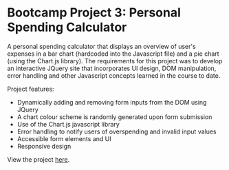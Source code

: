 # Bootcamp Project 3: Personal Spending Calculator
A personal spending calculator that displays an overview of user's expenses in a bar chart (hardcoded into the Javascript file) and a pie chart (using the Chart.js library). The requirements for this project was to develop an interactive JQuery site that incorporates UI design, DOM manipulation, error handling and other Javascript concepts learned in the course to date.

Project features:
- Dynamically adding and removing form inputs from the DOM using JQuery 
- A chart colour scheme is randomly generated upon form submission
- Use of the Chart.js javascript library
- Error handling to notify users of overspending and invalid input values
- Accessible form elements and UI 
- Responsive design

View the project <a href="https://robinnong.github.io/robinNongprojectThree/">here</a>.
